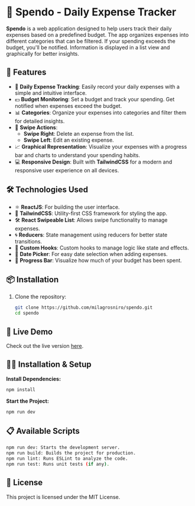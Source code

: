 # 🤑 Spendo - Daily Expense Tracker

**Spendo** is a web application designed to help users track their daily expenses based on a predefined budget. The app organizes expenses into different categories that can be filtered. If your spending exceeds the budget, you'll be notified. Information is displayed in a list view and graphically for better insights.

## 🚀 Features

- 📝 **Daily Expense Tracking**: Easily record your daily expenses with a simple and intuitive interface.
- 💵 **Budget Monitoring**: Set a budget and track your spending. Get notified when expenses exceed the budget.
- 📊 **Categories**: Organize your expenses into categories and filter them for detailed insights.
- 🎯 **Swipe Actions**: 
  - **Swipe Right**: Delete an expense from the list.
  - **Swipe Left**: Edit an existing expense.
- 📈 **Graphical Representation**: Visualize your expenses with a progress bar and charts to understand your spending habits.
- 💻 **Responsive Design**: Built with **TailwindCSS** for a modern and responsive user experience on all devices.

## 🛠️ Technologies Used

- ⚛️ **ReactJS**: For building the user interface.
- 🎨 **TailwindCSS**: Utility-first CSS framework for styling the app.
- 🛠️ **React Swipeable List**: Allows swipe functionality to manage expenses.
- 🌀 **Reducers**: State management using reducers for better state transitions.
- 🔧 **Custom Hooks**: Custom hooks to manage logic like state and effects.
- 📅 **Date Picker**: For easy date selection when adding expenses.
- 🔄 **Progress Bar**: Visualize how much of your budget has been spent.

## 📦 Installation

1. Clone the repository:
   ```bash
   git clone https://github.com/milagrosniro/spendo.git
   cd spendo

## 🚀 Live Demo

Check out the live version [here](https://66ebdf27558e394d1e2927ec--soft-quokka-3a125e.netlify.app/).

## 🧑‍💻 Installation & Setup

**Install Dependencies:**

```bash
npm install
```

**Start the Project:**

```bash
npm run dev

```

## 📋 Available Scripts
```bash
npm run dev: Starts the development server.
npm run build: Builds the project for production.
npm run lint: Runs ESLint to analyze the code.
npm run test: Runs unit tests (if any).
 ```

## 📝 License
This project is licensed under the MIT License.

